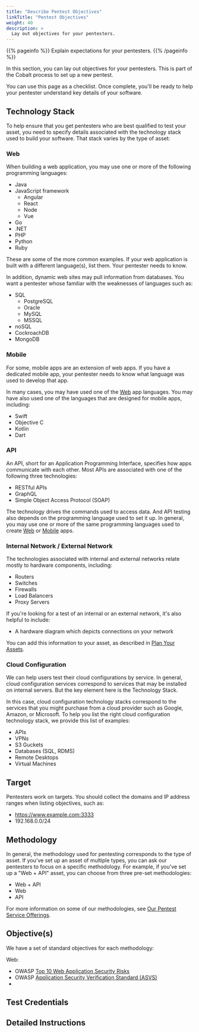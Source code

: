 ```yaml
---
title: "Describe Pentest Objectives"
linkTitle: "Pentest Objectives"
weight: 40
description: >
  Lay out objectives for your pentesters.
---
```


{{% pageinfo %}}
Explain expectations for your pentesters.
{{% /pageinfo %}}

In this section, you can lay out objectives for your pentesters. This is
part of the Cobalt process to set up a new pentest.

You can use this page as a checklist. Once complete, you'll be ready to
help your pentester understand key details of your software.

## Technology Stack

To help ensure that you get pentesters who are best qualified to test your asset,
you need to specify details associated with the technology stack used to build
your software. That stack varies by the type of asset:

### Web

When building a web application, you may use one or more of the following programming languages:

- Java
- JavaScript framework <!-- source: https://hackr.io/blog/best-javascript-frameworks -->
  - Angular
  - React
  - Node
  - Vue
- Go
- .NET
- PHP
- Python   
- Ruby

These are some of the more common examples. If your web application is built with a different
language(s), list them. Your pentester needs to know.

In addition, dynamic web sites may pull information from databases. You want a pentester whose
familiar with the weaknesses of languages such as:

- SQL
  - PostgreSQL
  - Oracle
  - MySQL
  - MSSQL
- noSQL
- CockroachDB
- MongoDB

### Mobile

For some, mobile apps are an extension of web apps. If you have a dedicated mobile app, your
pentester needs to know what language was used to develop that app. 

In many cases, you may have used one of the [Web](#web) app languages. You may have also used
one of the languages that are designed for mobile apps, including:

- Swift
- Objective C
- Kotlin
- Dart

### API

An API, short for an Application Programming Interface, specifies how apps communicate with
each other. Most APIs are associated with one of the following three technologies:

- RESTful APIs
- GraphQL
- Simple Object Access Protocol (SOAP) <!-- Do we even support testing in SOAP? --> 

The technology drives the commands used to access data. And API testing also depends on
the programming language used to set it up. In general, you may use one or more of the
same programming languages used to create [Web](#web) or [Mobile](#mobile) apps.

### Internal Network / External Network

The technologies associated with internal and external networks relate mostly to hardware
components, including:

- Routers
- Switches
- Firewalls
- Load Balancers
- Proxy Servers

If you're looking for a test of an internal or an external network, it's also helpful to
include:

- A hardware diagram which depicts connections on your network

You can add this information to your asset, as described in
[Plan Your Assets](../#plan-your-assets).

### Cloud Configuration

We can help users test their cloud configurations by service. In general, cloud configuration
services correspond to services that may be installed on internal servers. But the key element
here is the Technology Stack.

In this case, cloud configuration technology stacks correspond to the services that you might
purchase from a cloud provider such as Google, Amazon, or Microsoft. To help you list the
right cloud configuration technology stack, we provide this list of examples:

- APIs
- VPNs
- S3 Guckets
- Databases (SQL, RDMS)
- Remote Desktops
- Virtual Machines

## Target

Pentesters work on targets. You should collect the domains and IP address ranges when listing
objectives, such as:

- https://www.example.com:3333
- 192.168.0.0/24

## Methodology

<!-- source: https://docs.google.com/document/d/171hWrRcSII-W8oUrERXiDJsdD56NivBz79oslbSndiU/edit#  --> 

In general, the methodology used for pentesting corresponds to the type of asset. If you've set up
an asset of multiple types, you can ask our pentesters to focus on a specific methodology. For
example, if you've set up a "Web + API" asset, you can choose from three pre-set methodologies:

- Web + API
- Web
- API

For more information on some of our methodologies, see
[Our Pentest Service Offerings](https://cobalt.io/services/pentest-service).

## Objective(s)

We have a set of standard objectives for each methodology:

Web:

- OWASP [Top 10 Web Application Security Risks](https://cobalt.io/services/pentest-service)
- OWASP [Application Security Verification Standard (ASVS)](https://owasp.org/www-project-application-security-verification-standard/)
- 


## Test Credentials

## Detailed Instructions

